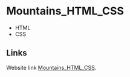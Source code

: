 # Mountains_HTML_CSS

* HTML
* CSS
## Links

Website link [Mountains_HTML_CSS](https://muhammedalsin.github.io/Mountains_HTML_CSS/).



